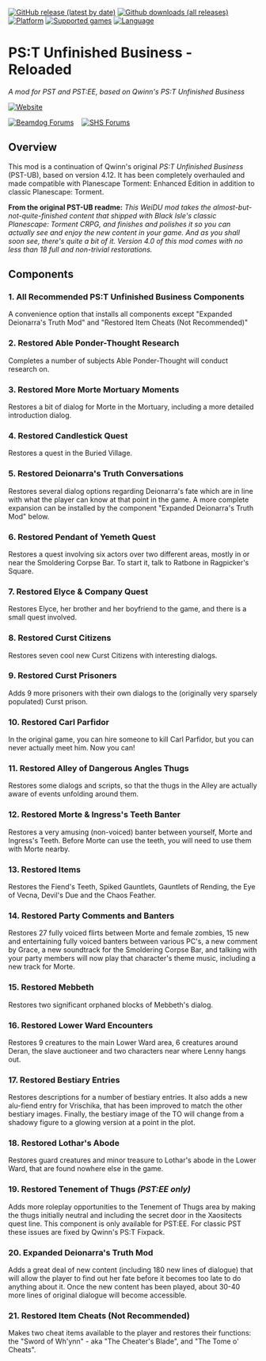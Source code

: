 [![GitHub release (latest by date)](https://img.shields.io/github/v/release/Argent77/PST-UB-reloaded?color=darkred&include_prereleases&label=latest%20release)](https://github.com/Argent77/PST-UB-reloaded/releases/latest)
[![Github downloads (all releases)](https://img.shields.io/github/downloads/Argent77/PST-UB-reloaded/total.svg?color=gold)](https://github.com/Argent77/PST-UB-reloaded/releases)
[![Platform](https://img.shields.io/static/v1?label=platform&message=Windows%20%7C%20macOS%20%7C%20Linux&color=informational)](https://github.com/Argent77/PST-UB-reloaded/releases/latest)
[![Supported games](https://img.shields.io/static/v1?label=supported%20games&message=PST%20%7C%20PST%3AEE&color=indigo)](https://github.com/Argent77/PST-UB-reloaded)
[![Language](https://img.shields.io/static/v1?label=language&message=English%20%7C%20French%20%7C%20German%20%7C%20Italian%20%7C%20Polish%20%7C%20Brazilian%20Portuguese%20%7C%20Russian%20%7C%20Simplified%20Chinese%20%7C%20Spanish&color=limegreen)](https://github.com/Argent77/PST-UB-reloaded)

# PS:T Unfinished Business - Reloaded
*A mod for PST and PST:EE, based on Qwinn's PS:T Unfinished Business*

[![Website](https://img.shields.io/static/v1?label=Website&message=PST-UB-reloaded&color=ccc7ba&labelColor=eee&style=for-the-badge)](https://argent77.github.io/PST-UB-reloaded/index.html "View Readme")

[![Beamdog Forums](https://img.shields.io/static/v1?label=Discussion&message=Beamdog%20Forums&color=444&labelColor=eee&style=for-the-badge)](https://forums.beamdog.com/discussion/comment/938523 "Beamdog Forums")
&nbsp;&nbsp;
[![SHS Forums](https://img.shields.io/static/v1?label=Discussion&message=SHS%20Forums&color=951514&labelColor=eee&style=for-the-badge)](http://www.shsforums.net/forum/553-pst-ub/ "Spellhold Studios Forums")

## Overview

This mod is a continuation of Qwinn's original *PS:T Unfinished Business* (PST-UB), based on version 4.12. It has been completely overhauled and made compatible with Planescape Torment: Enhanced Edition in addition to classic Planescape: Torment.

**From the original PST-UB readme:** *This WeiDU mod takes the almost-but-not-quite-finished content that shipped with Black Isle's classic Planescape: Torment CRPG, and finishes and polishes it so you can actually see and enjoy the new content in your game. And as you shall soon see, there's quite a bit of it. Version 4.0 of this mod comes with no less than 18 full and non-trivial restorations.*

## Components

### 1. All Recommended PS:T Unfinished Business Components
A convenience option that installs all components except "Expanded Deionarra's Truth Mod" and "Restored Item Cheats (Not Recommended)"

### 2. Restored Able Ponder-Thought Research
Completes a number of subjects Able Ponder-Thought will conduct research on.

### 3. Restored More Morte Mortuary Moments
Restores a bit of dialog for Morte in the Mortuary, including a more detailed introduction dialog.

### 4. Restored Candlestick Quest
Restores a quest in the Buried Village.

### 5. Restored Deionarra's Truth Conversations
Restores several dialog options regarding Deionarra's fate which are in line with what the player can know at that point in the game. A more complete expansion can be installed by the component "Expanded Deionarra's Truth Mod" below.

### 6. Restored Pendant of Yemeth Quest
Restores a quest involving six actors over two different areas, mostly in or near the Smoldering Corpse Bar. To start it, talk to Ratbone in Ragpicker's Square.

### 7. Restored Elyce & Company Quest
Restores Elyce, her brother and her boyfriend to the game, and there is a small quest involved.

### 8. Restored Curst Citizens
Restores seven cool new Curst Citizens with interesting dialogs.

### 9. Restored Curst Prisoners
Adds 9 more prisoners with their own dialogs to the (originally very sparsely populated) Curst prison.

### 10. Restored Carl Parfidor
In the original game, you can hire someone to kill Carl Parfidor, but you can never actually meet him. Now you can!

### 11. Restored Alley of Dangerous Angles Thugs
Restores some dialogs and scripts, so that the thugs in the Alley are actually aware of events unfolding around them.

### 12. Restored Morte & Ingress's Teeth Banter
Restores a very amusing (non-voiced) banter between yourself, Morte and Ingress's Teeth. Before Morte can use the teeth, you will need to use them with Morte nearby.

### 13. Restored Items
Restores the Fiend's Teeth, Spiked Gauntlets, Gauntlets of Rending, the Eye of Vecna, Devil's Due and the Chaos Feather.

### 14. Restored Party Comments and Banters
Restores 27 fully voiced flirts between Morte and female zombies, 15 new and entertaining fully voiced banters between various PC's, a new comment by Grace, a new soundtrack for the Smoldering Corpse Bar, and talking with your party members will now play that character's theme music, including a new track for Morte.

### 15. Restored Mebbeth
Restores two significant orphaned blocks of Mebbeth's dialog.

### 16. Restored Lower Ward Encounters
Restores 9 creatures to the main Lower Ward area, 6 creatures around Deran, the slave auctioneer and two characters near where Lenny hangs out.

### 17. Restored Bestiary Entries
Restores descriptions for a number of bestiary entries. It also adds a new alu-fiend entry for Vrischika, that has been improved to match the other bestiary images. Finally, the bestiary image of the TO will change from a shadowy figure to a glowing version at a point in the plot.

### 18. Restored Lothar's Abode
Restores guard creatures and minor treasure to Lothar's abode in the Lower Ward, that are found nowhere else in the game.

### 19. Restored Tenement of Thugs *(PST:EE only)*
Adds more roleplay opportunities to the Tenement of Thugs area by making the thugs initially neutral and including the secret door in the Xaositects quest line. This component is only available for PST:EE. For classic PST these issues are fixed by Qwinn's PS:T Fixpack.

### 20. Expanded Deionarra's Truth Mod
Adds a great deal of new content (including 180 new lines of dialogue) that will allow the player to find out her fate before it becomes too late to do anything about it. Once the new content has been played, about 30-40 more lines of original dialogue will become accessible.

### 21. Restored Item Cheats (Not Recommended)
Makes two cheat items available to the player and restores their functions: the "Sword of Wh'ynn" - aka "The Cheater's Blade", and "The Tome o' Cheats".

